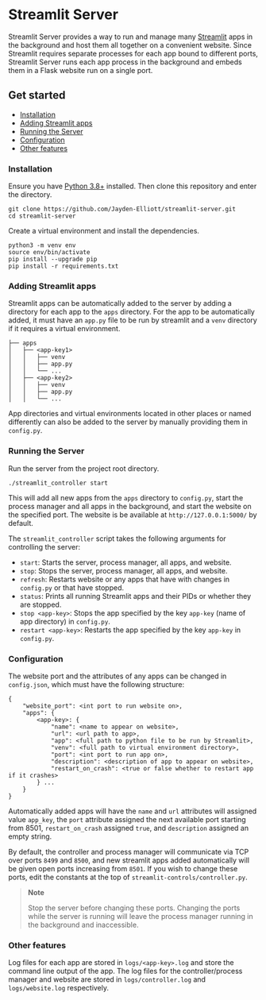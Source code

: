 # Streamlit Server  <!-- omit from toc -->

Streamlit Server provides a way to run and manage many [Streamlit](https://streamlit.io/) apps in the background and host them all together on a convenient website. Since Streamlit requires separate processes for each app bound to different ports, Streamlit Server runs each app process in the background and embeds them in a Flask website run on a single port.


## Get started  <!-- omit from toc -->

- [Installation](#installation)
- [Adding Streamlit apps](#adding-streamlit-apps)
- [Running the Server](#running-the-server)
- [Configuration](#configuration)
- [Other features](#other-features)

### Installation

Ensure you have [Python 3.8+](https://www.python.org/downloads/) installed. Then clone this repository and enter the directory.
    
```shell
git clone https://github.com/Jayden-Elliott/streamlit-server.git
cd streamlit-server
```

Create a virtual environment and install the dependencies.

```shell
python3 -m venv env
source env/bin/activate
pip install --upgrade pip
pip install -r requirements.txt
```


### Adding Streamlit apps

Streamlit apps can be automatically added to the server by adding a directory for each app to the `apps` directory. For the app to be automatically added, it must have an `app.py` file to be run by streamlit and a `venv` directory if it requires a virtual environment.

```
├── apps
│   ├── <app-key1>
│   │   ├── venv
│   │   ├── app.py
│   │   └── ...
│   ├── <app-key2>
│   │   ├── venv
│   │   ├── app.py
│   │   └── ...   
```

App directories and virtual environments located in other places or named differently can also be added to the server by manually providing them in `config.py`.

### Running the Server

Run the server from the project root directory.

```shell
./streamlit_controller start
```
This will add all new apps from the `apps` directory to `config.py`, start the process manager and all apps in the background, and start the website on the specified port. The website is be available at `http://127.0.0.1:5000/` by default.

The `streamlit_controller` script takes the following arguments for controlling the server:

* `start`: Starts the server, process manager, all apps, and website.
* `stop`: Stops the server, process manager, all apps, and website.
* `refresh`: Restarts website or any apps that have with changes in `config.py` or that have stopped.
* `status`: Prints all running Streamlit apps and their PIDs or whether they are stopped.
* `stop <app-key>`: Stops the app specified by the key `app-key` (name of app directory) in `config.py`.
* `restart <app-key>`: Restarts the app specified by the key `app-key` in `config.py`.

### Configuration

The website port and the attributes of any apps can be changed in `config.json`, which must have the following structure:


```
{
    "website_port": <int port to run website on>,
    "apps": {
        <app-key>: {
            "name": <name to appear on website>,
            "url": <url path to app>,
            "app": <full path to python file to be run by Streamlit>,
            "venv": <full path to virtual environment directory>,
            "port": <int port to run app on>,
            "description": <description of app to appear on website>,
            "restart_on_crash": <true or false whether to restart app if it crashes>
        } ...
    }
}
```

Automatically added apps will have the `name` and `url` attributes will assigned value `app_key`, the `port` attribute assigned the next available port starting from 8501, `restart_on_crash` assigned `true`, and `description` assigned an empty string.

By default, the controller and process manager will communicate via TCP over ports `8499` and `8500`, and new streamlit apps added automatically will be given open ports increasing from `8501`. If you wish to change these ports, edit the constants at the top of `streamlit-controls/controller.py`. 

> **Note**
> 
> Stop the server before changing these ports. Changing the ports while the server is running will leave the process manager running in the background and inaccessible.

### Other features

Log files for each app are stored in `logs/<app-key>.log` and store the command line output of the app. The log files for the controller/process manager and website are stored in `logs/controller.log` and `logs/website.log` respectively.